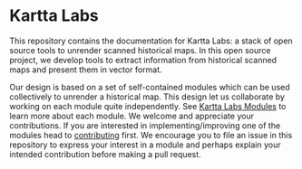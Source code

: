 # Kartta Labs

This repository contains the documentation for Kartta Labs: a stack of
open source tools to unrender scanned historical maps. In this open
source project, we develop tools to extract information from historical
scanned maps and present them in vector format.

Our design is based on a set of self-contained modules which can be used
collectively to unrender a historical map. This design let us collaborate
by working on each module quite independently.
See [Kartta Labs Modules](modules.md) to learn more about each module.
We welcome and appreciate your contributions. If you are interested in
implementing/improving one of the modules head to
[contributing](docs/contributing.md) first. We encourage you to file
an issue in this repository to express your interest in a module and
perhaps explain your intended contribution before making a pull request.

